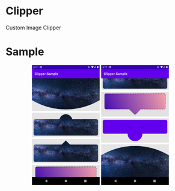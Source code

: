 # Clipper
Custom Image Clipper

# Sample
<div align="center">
  <img src="https://github.com/JDevZone/Clipper/blob/main/graphics/sample_1.png" alt="" width="180px">
  <img src="https://github.com/JDevZone/Clipper/blob/main/graphics/sample_2.png" alt="" width="180px">
</div>
